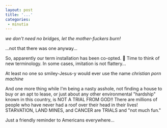 ```yaml
---
layout: post
title: '...'
categories:
 - minutia
---
```


_we don't need no bridges, let the mother-fuckers burn!_

...not that there was one anyway...

So, apparently our term installation has been <a class="dead">co-opted</a>. 🤬 Time to think of new terminology. In some cases, imitation is not flattery...

At least no one so smiley-Jesus-y would ever use the name _christian porn machine_

And one more thing while I'm being a nasty asshole, <a class="dead">not finding a house to buy or an apt to lease</a>, or just about any other environmental "hardship" known in this country, is NOT A TRIAL FROM GOD!! There are millions of people who have never had a roof over their head in their lives! STARVATION, LAND MINES, and CANCER are TRIALS and "not much fun."

Just a friendly reminder to Americans everywhere...
